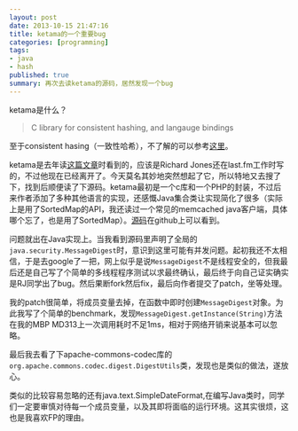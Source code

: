 ```yaml
---
layout: post
date: 2013-10-15 21:47:16
title: ketama的一个重要bug
categories: [programming]
tags:
- java
- hash
published: true
summary: 再次去读ketama的源码，居然发现一个bug
---
```

ketama是什么？

>C library for consistent hashing, and langauge bindings

至于consistent hasing（一致性哈希），不了解的可以参考[这里](http://en.wikipedia.org/wiki/Consistent_hashing)。

ketama是去年读[这篇文章](http://www.last.fm/user/RJ/journal/2007/04/10/rz_libketama_-_a_consistent_hashing_algo_for_memcache_clients)时看到的，应该是Richard Jones还在last.fm工作时写的，不过他现在已经离开了。今天莫名其妙地突然想起了它，所以特地又去搜了下，找到后顺便读了下源码。ketama最初是一个c库和一个PHP的封装，不过后来作者添加了多种其他语言的实现，还感慨Java集合类让实现简化了很多（实际上是用了SortedMap的API，我还读过一个常见的memcached java客户端，具体哪个忘了，也是用了SortedMap）。[源码](https://github.com/RJ/ketama)在github上可以看到。

问题就出在Java实现上。当我看到源码里声明了全局的`java.security.MessageDigest`时，意识到这里可能有并发问题。起初我还不太相信，于是去google了一把，网上似乎是说`MessageDigest`不是线程安全的，但我最后还是自己写了个简单的多线程程序测试以求最终确认，最后终于向自己证实确实是RJ同学出了bug。然后果断fork然后fix，最后向作者提交了patch，坐等处理。

我的patch很简单，将成员变量去掉，在函数中即时创建`MessageDigest`对象。为此我写了个简单的benchmark，发现`MessageDigest.getInstance(String)`方法在我的MBP MD313上一次调用耗时不足1ms，相对于网络开销来说基本可以忽略。

最后我去看了下apache-commons-codec库的`org.apache.commons.codec.digest.DigestUtils`类，发现也是类似的做法，遂放心。

类似的比较容易忽略的还有java.text.SimpleDateFormat,在编写Java类时，同学们一定要审慎对待每一个成员变量，以及其即将面临的运行环境。这其实很烦，这也是我喜欢FP的理由。
